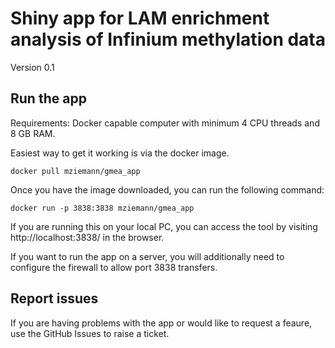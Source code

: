 # Shiny app for LAM enrichment analysis of Infinium methylation data

Version 0.1

## Run the app

Requirements: Docker capable computer with minimum 4 CPU threads and 8 GB RAM.

Easiest way to get it working is via the docker image.

```
docker pull mziemann/gmea_app
```

Once you have the image downloaded, you can run the following command:

```
docker run -p 3838:3838 mziemann/gmea_app
```

If you are running this on your local PC, you can access the tool by visiting http://localhost:3838/ in the browser.

If you want to run the app on a server, you will additionally need to configure the firewall to allow port 3838
transfers.

## Report issues

If you are having problems with the app or would like to request a feaure, use the GitHub Issues to raise a ticket.
